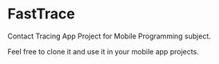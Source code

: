 # FastTrace

Contact Tracing App Project for Mobile Programming subject.

Feel free to clone it and use it in your mobile app projects.
